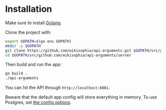 # Installation

Make sure to install [Golang](https://golang.org/doc/install).

Clone the project with:

```sh
export GOPATH=$(go env GOPATH)
mkdir -p $GOPATH
git clone https://github.com/wikisophia/api-arguments.git $GOPATH/src/github.com/wikisophia/api-arguments
cd $GOPATH/src/github.com/wikisophia/api-arguments/server
```

Then build and run the app:

```sh
go build .
./api-arguments
```

You can hit the API through `http://localhost:8081`.

Beware that the default app config will store everything in memory.
To use Postgres, set [the config options](./configuration.md).
